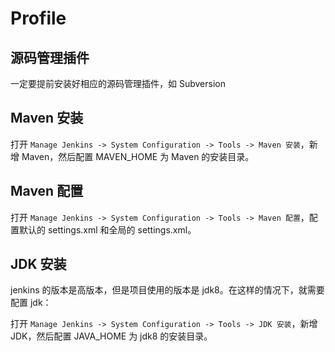 # Profile

## 源码管理插件

一定要提前安装好相应的源码管理插件，如 Subversion

## Maven 安装

打开 ```Manage Jenkins -> System Configuration -> Tools -> Maven 安装```，新增 Maven，然后配置 MAVEN_HOME 为 Maven 的安装目录。

## Maven 配置

打开 ```Manage Jenkins -> System Configuration -> Tools -> Maven 配置```，配置默认的 settings.xml 和全局的 settings.xml。

## JDK 安装

jenkins 的版本是高版本，但是项目使用的版本是 jdk8。在这样的情况下，就需要配置 jdk：

打开 ```Manage Jenkins -> System Configuration -> Tools -> JDK 安装```，新增 JDK，然后配置 JAVA_HOME 为 jdk8 的安装目录。

